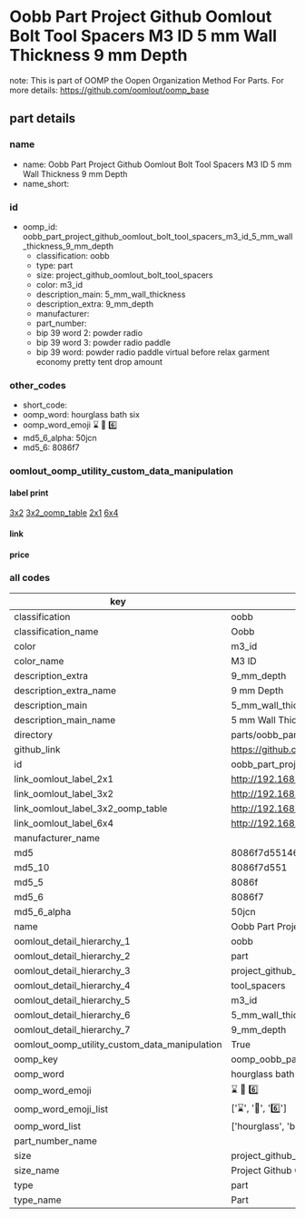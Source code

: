# Oobb Part Project Github Oomlout Bolt Tool Spacers M3 ID 5 mm Wall Thickness 9 mm Depth  

note: This is part of OOMP the Oopen Organization Method For Parts. For more details: https://github.com/oomlout/oomp_base

##  part details
  







### name
* name: Oobb Part Project Github Oomlout Bolt Tool Spacers M3 ID 5 mm Wall Thickness 9 mm Depth
* name_short: 
### id
* oomp_id: oobb_part_project_github_oomlout_bolt_tool_spacers_m3_id_5_mm_wall_thickness_9_mm_depth
  * classification: oobb
  * type: part
  * size: project_github_oomlout_bolt_tool_spacers
  * color: m3_id
  * description_main: 5_mm_wall_thickness
  * description_extra: 9_mm_depth
  * manufacturer: 
  * part_number: 
  * bip 39 word 2: powder radio
  * bip 39 word 3: powder radio paddle
  * bip 39 word: powder radio paddle virtual before relax garment economy pretty tent drop amount

### other_codes
* short_code: 
* oomp_word: hourglass bath six
* oomp_word_emoji :hourglass: :bath: :six:
* md5_6_alpha: 50jcn
* md5_6: 8086f7






### oomlout_oomp_utility_custom_data_manipulation
#### label print
[3x2](http://192.168.1.245:1112/?label=oomp%2050jcn)
[3x2_oomp_table](http://192.168.1.108:1112/?label=oomp%2050jcn)
[2x1](http://192.168.1.242:1112/?label=oomp%2050jcn)
[6x4](http://192.168.1.55:1112/?label=oomp%2050jcn)    

#### link

                              

#### price







### all codes 
| key | value |  
| --- | --- |  
| classification | oobb |  
| classification_name | Oobb |  
| color | m3_id |  
| color_name | M3 ID |  
| description_extra | 9_mm_depth |  
| description_extra_name | 9 mm Depth |  
| description_main | 5_mm_wall_thickness |  
| description_main_name | 5 mm Wall Thickness |  
| directory | parts/oobb_part_project_github_oomlout_bolt_tool_spacers_m3_id_5_mm_wall_thickness_9_mm_depth |  
| github_link | https://github.com/oomlout/oomlout_oomp_part_src/tree/main/parts/oobb_part_project_github_oomlout_bolt_tool_spacers_m3_id_5_mm_wall_thickness_9_mm_depth |  
| id | oobb_part_project_github_oomlout_bolt_tool_spacers_m3_id_5_mm_wall_thickness_9_mm_depth |  
| link_oomlout_label_2x1 | http://192.168.1.242:1112/?label=oomp%2050jcn |  
| link_oomlout_label_3x2 | http://192.168.1.245:1112/?label=oomp%2050jcn |  
| link_oomlout_label_3x2_oomp_table | http://192.168.1.108:1112/?label=oomp%2050jcn |  
| link_oomlout_label_6x4 | http://192.168.1.55:1112/?label=oomp%2050jcn |  
| manufacturer_name |  |  
| md5 | 8086f7d551462bfed40a1f473dac3549 |  
| md5_10 | 8086f7d551 |  
| md5_5 | 8086f |  
| md5_6 | 8086f7 |  
| md5_6_alpha | 50jcn |  
| name | Oobb Part Project Github Oomlout Bolt Tool Spacers M3 ID 5 mm Wall Thickness 9 mm Depth |  
| oomlout_detail_hierarchy_1 | oobb |  
| oomlout_detail_hierarchy_2 | part |  
| oomlout_detail_hierarchy_3 | project_github_bolt |  
| oomlout_detail_hierarchy_4 | tool_spacers |  
| oomlout_detail_hierarchy_5 | m3_id |  
| oomlout_detail_hierarchy_6 | 5_mm_wall_thickness |  
| oomlout_detail_hierarchy_7 | 9_mm_depth |  
| oomlout_oomp_utility_custom_data_manipulation | True |  
| oomp_key | oomp_oobb_part_project_github_oomlout_bolt_tool_spacers_m3_id_5_mm_wall_thickness_9_mm_depth |  
| oomp_word | hourglass bath six |  
| oomp_word_emoji | :hourglass: :bath: :six: |  
| oomp_word_emoji_list | [':hourglass:', ':bath:', ':six:'] |  
| oomp_word_list | ['hourglass', 'bath', 'six'] |  
| part_number_name |  |  
| size | project_github_oomlout_bolt_tool_spacers |  
| size_name | Project Github Oomlout Bolt Tool Spacers |  
| type | part |  
| type_name | Part |  
